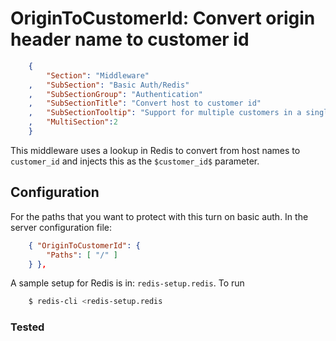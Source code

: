 OriginToCustomerId: Convert origin header name to customer id
==================================================
``` JSON
	{
		"Section": "Middleware"
	,	"SubSection": "Basic Auth/Redis"
	,	"SubSectionGroup": "Authentication"
	,	"SubSectionTitle": "Convert host to customer id"
	,	"SubSectionTooltip": "Support for multiple customers in a single database"
	, 	"MultiSection":2
	}
```

This middleware uses a lookup in Redis to convert from host names to `customer_id` and
injects this as the `$customer_id$` parameter.

Configuration
-------------

For the paths that you want to protect with this turn on basic auth.  In the server configuration file:

``` JSON
	{ "OriginToCustomerId": {
		"Paths": [ "/" ]
	} },
``` 

A sample setup for Redis is in: `redis-setup.redis`.  To run

``` Bash
	$ redis-cli <redis-setup.redis
``` 

### Tested
		

